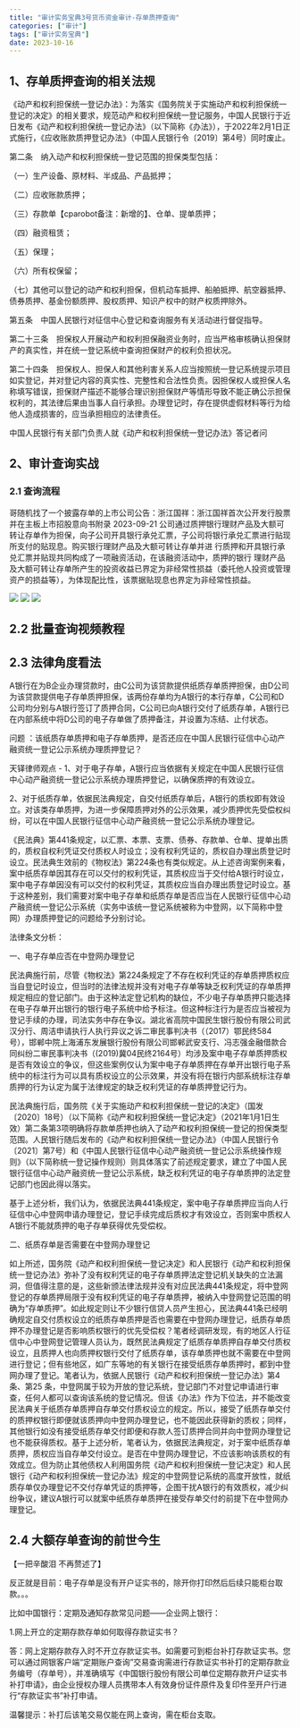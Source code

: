 ```yaml
---
title: "审计实务宝典3号货币资金审计-存单质押查询"
categories: ["审计"]
tags: ["审计实务宝典"]
date: 2023-10-16
---
```

## 1、存单质押查询的相关法规
《动产和权利担保统一登记办法》：为落实《国务院关于实施动产和权利担保统一登记的决定》的相关要求，规范动产和权利担保统一登记服务，中国人民银行于近日发布《动产和权利担保统一登记办法》（以下简称《办法》），于2022年2月1日正式施行，《应收账款质押登记办法》（中国人民银行令〔2019〕第4号）同时废止。

第二条　纳入动产和权利担保统一登记范围的担保类型包括：

（一）生产设备、原材料、半成品、产品抵押；

（二）应收账款质押；

（三）存款单【cparobot备注：新增的】、仓单、提单质押；

（四）融资租赁；

（五）保理；

（六）所有权保留；

（七）其他可以登记的动产和权利担保，但机动车抵押、船舶抵押、航空器抵押、债券质押、基金份额质押、股权质押、知识产权中的财产权质押除外。

第五条　中国人民银行对征信中心登记和查询服务有关活动进行督促指导。

第二十三条　担保权人开展动产和权利担保融资业务时，应当严格审核确认担保财产的真实性，并在统一登记系统中查询担保财产的权利负担状况。

第二十四条　担保权人、担保人和其他利害关系人应当按照统一登记系统提示项目如实登记，并对登记内容的真实性、完整性和合法性负责。因担保权人或担保人名称填写错误，担保财产描述不能够合理识别担保财产等情形导致不能正确公示担保权利的，其法律后果由当事人自行承担。办理登记时，存在提供虚假材料等行为给他人造成损害的，应当承担相应的法律责任。

中国人民银行有关部门负责人就《动产和权利担保统一登记办法》答记者问

## 2、审计查询实战
### 2.1 查询流程

哥随机找了一个披露存单的上市公司公告：浙江国祥：浙江国祥首次公开发行股票并在主板上市招股意向书附录 2023-09-21 公司通过质押银行理财产品及大额可转让存单作为担保，向子公司开具银行承兑汇票，子公司将银行承兑汇票进行贴现所支付的贴现息。购买银行理财产品及大额可转让存单并进 行质押和开具银行承兑汇票并贴现共同构成了一项融资活动，在该融资活动中，质押的银行 理财产品及大额可转让存单所产生的投资收益已界定为非经常性损益（委托他人投资或管理 资产的损益等），为体现配比性，该票据贴现息也界定为非经常性损益。


![](https://jsd.cdn.zzko.cn/gh/richffan/img@main/存单质押查询_1.webp)
![](https://jsd.cdn.zzko.cn/gh/richffan/img@main/存单质押查询_2.webp)
![](https://jsd.cdn.zzko.cn/gh/richffan/img@main/存单质押查询_3.webp)


## 2.2 批量查询视频教程

## 2.3 法律角度看法
A银行在为B企业办理贷款时，由C公司为该贷款提供纸质存单质押担保，由D公司为该贷款提供电子存单质押担保，该两份存单均为A银行的本行存单，C公司和D公司均分别与A银行签订了质押合同，C公司已向A银行交付了纸质存单，A银行已在内部系统中将D公司的电子存单做了质押备注，并设置为冻结、止付状态。

问题 ：该纸质存单质押和电子存单质押，是否还应在中国人民银行征信中心动产融资统一登记公示系统办理质押登记？

天铎律师观点 -
1、对于电子存单，A银行应当依据有关规定在中国人民银行征信中心动产融资统一登记公示系统办理质押登记，以确保质押的有效设立。

2、对于纸质存单，依据民法典规定，自交付纸质存单后，A银行的质权即有效设立。对该类存单质押，为进一步保障质押对外的公示效果，减少质押优先受偿权纠纷，可以在中国人民银行征信中心动产融资统一登记公示系统办理登记。

《民法典》第441条规定，以汇票、本票、支票、债券、存款单、仓单、提单出质的，质权自权利凭证交付质权人时设立；没有权利凭证的，质权自办理出质登记时设立。民法典生效前的《物权法》第224条也有类似规定。从上述咨询案例来看，案中纸质存单因其存在可以交付的权利凭证，其质权应当于交付给A银行时设立，案中电子存单因没有可以交付的权利凭证，其质权应当自办理出质登记时设立。基于这种差别，我们需要对案中电子存单和纸质存单是否应当在人民银行征信中心动产融资统一登记公示系统（实务中该统一登记系统被称为中登网，以下简称中登网）办理质押登记的问题给予分别讨论。

法律条文分析：

一、电子存单应否在中登网办理登记

民法典施行前，尽管《物权法》第224条规定了不存在权利凭证的存单质押质权应当自登记时设立，但当时的法律法规并没有对电子存单等缺乏权利凭证的存单质押规定相应的登记部门。由于这种法定登记机构的缺位，不少电子存单质押只能选择在电子存单开出银行的银行电子系统中给予标注。但这种标注行为是否应当被视为登记手续的办理，司法实务中存在争议。湖北省高院中国民生银行股份有限公司武汉分行、周洁申请执行人执行异议之诉二审民事判决书（（2017）鄂民终584号），邯郸中院上海浦东发展银行股份有限公司邯郸武安支行、冯志强金融借款合同纠纷二审民事判决书（(2019)冀04民终2164号）均涉及案中电子存单质押质权是否有效设立的争议，但这些案例仅认为案中电子存单质押在存单开出银行电子系统中的标注行为可以具有质权设立的公示效果，并没有将在银行内部系统标注存单质押的行为认定为属于法律规定的缺乏权利凭证的存单质押登记行为。

民法典施行后，国务院《关于实施动产和权利担保统一登记的决定》（国发〔2020〕18号）（以下简称《动产和权利担保统一登记决定》（2021年1月1日生效）第二条第3项明确将存款单质押也纳入了动产和权利担保统一登记的担保类型范围。人民银行随后发布的《动产和权利担保统一登记办法》（中国人民银行令〔2021〕第7号）和《中国人民银行征信中心动产融资统一登记公示系统操作规则》（以下简称统一登记操作规则）则具体落实了前述规定要求，建立了中国人民银行征信中心动产融资统一登记公示系统，缺乏权利凭证的电子存单质押的法定登记部门也因此得以落实。

基于上述分析，我们认为，依据民法典441条规定，案中电子存单质押应当向人行征信中心中登网申请办理登记，登记手续完成后质权才有效设立，否则案中质权人A银行不能就质押的电子存单获得优先受偿权。

二、纸质存单是否需要在中登网办理登记

如上所述，国务院《动产和权利担保统一登记决定》和人民银行《动产和权利担保统一登记办法》弥补了没有权利凭证的电子存单质押法定登记机关缺失的立法漏洞，但值得注意的是，这些新颁法律法规并没有对应民法典441条规定，将中登网登记的存单质押局限于没有权利凭证的电子存单质押，被纳入中登网登记范围的明确为“存单质押”。如此规定则让不少银行信贷人员产生担心，民法典441条已经明确规定自交付质权设立的纸质存单质押是否也需要在中登网办理登记，纸质存单质押不办理登记是否影响质权银行的优先受偿权？笔者经调研发现，有的地区人行征信中心中登网登记管理人员认为，既然民法典规定了纸质存单质押自存单交付质权设立，且质押人也向质押权银行交付了纸质存单，该存单质押也就不需要在中登网进行登记；但有些地区，如广东等地的有关银行在接受纸质存单质押时，都到中登网办理了登记。笔者认为，依据人民银行《动产和权利担保统一登记办法》第4条、第25 条，中登网属于较为开放的登记系统，登记部门不对登记申请进行审查，任何人都可以查询该系统的登记情况。但该《办法》作为下位法，并不能改变民法典关于纸质存单质押自存单交付质权设立的规定。所以，接受了纸质存单交付的质押权银行即便就该质押向中登网办理登记，也不能因此获得新的质权；同样，其他银行如没有接受纸质存单交付即便和存款人签订质押合同并向中登网办理登记也不能获得质权。基于上述分析，笔者认为，依据民法典规定，对于案中纸质存单质押，质权应当自存单交付设立。是否在中登网办理登记，不应该影响该质权的有效成立。但为防止其他债权人利用国务院《动产和权利担保统一登记决定》和人民银行《动产和权利担保统一登记办法》规定的中登网登记系统的高度开放性，就纸质存单仅办理登记不交付存单凭证的质押等，企图干扰A银行的有效质权，减少纠纷争议，建议A银行可以就案中纸质存单质押在接受存单交付的前提下在中登网办理登记。

## 2.4 大额存单查询的前世今生

【一把辛酸泪 不再赘述了】

反正就是目前：电子存单是没有开户证实书的，除开你打印然后后续只能柜台取款。。。

比如中国银行：定期及通知存款常见问题——企业网上银行：

1.网上开立的定期存款存单如何取得存款证实书？

答：网上定期存款存入时不开立存款证实书。如需要可到柜台补打存款证实书。您可以通过网银客户端“定期账户查询”交易查询需进行存款证实书补打的定期存款业务编号（存单号），并准确填写《中国银行股份有限公司单位定期存款开户证实书补打申请》，由企业授权办理人员携带本人有效身份证件原件及复印件至开户行进行“存款证实书”补打申请。

温馨提示：补打后该笔交易仅能在网上查询，需在柜台支取。